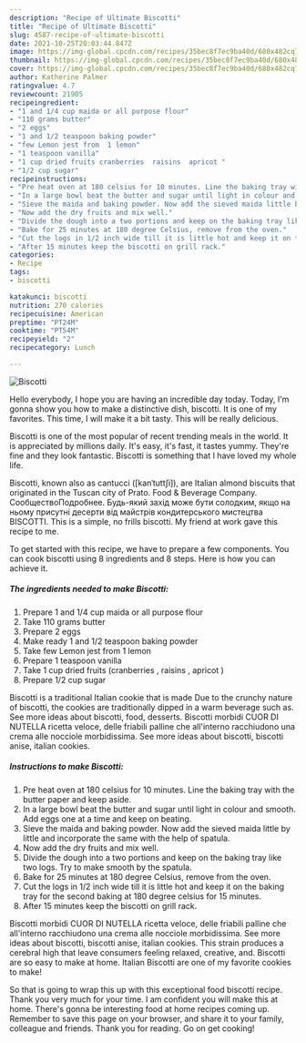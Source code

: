 ```yaml
---
description: "Recipe of Ultimate Biscotti"
title: "Recipe of Ultimate Biscotti"
slug: 4587-recipe-of-ultimate-biscotti
date: 2021-10-25T20:03:44.847Z
image: https://img-global.cpcdn.com/recipes/35bec8f7ec9ba40d/680x482cq70/biscotti-recipe-main-photo.jpg
thumbnail: https://img-global.cpcdn.com/recipes/35bec8f7ec9ba40d/680x482cq70/biscotti-recipe-main-photo.jpg
cover: https://img-global.cpcdn.com/recipes/35bec8f7ec9ba40d/680x482cq70/biscotti-recipe-main-photo.jpg
author: Katherine Palmer
ratingvalue: 4.7
reviewcount: 21905
recipeingredient:
- "1 and 1/4 cup maida or all purpose flour"
- "110 grams butter"
- "2 eggs"
- "1 and 1/2 teaspoon baking powder"
- "few Lemon jest from  1 lemon"
- "1 teaspoon vanilla"
- "1 cup dried fruits cranberries  raisins  apricot "
- "1/2 cup sugar"
recipeinstructions:
- "Pre heat oven at 180 celsius for 10 minutes. Line the baking tray with the butter paper and keep aside."
- "In a large bowl beat the butter and sugar until light in colour and smooth. Add eggs one at a time and keep on beating."
- "Sieve the maida and baking powder. Now add the sieved maida little by little and incorporate the same with the help of spatula."
- "Now add the dry fruits and mix well."
- "Divide the dough into a two portions and keep on the baking tray like two logs. Try to make smooth by the spatula."
- "Bake for 25 minutes at 180 degree Celsius, remove from the oven."
- "Cut the logs in 1/2 inch wide till it is little hot and keep it on the baking tray for the second baking at 180 degree celsius for 15 minutes."
- "After 15 minutes keep the biscotti on grill rack."
categories:
- Recipe
tags:
- biscotti

katakunci: biscotti 
nutrition: 270 calories
recipecuisine: American
preptime: "PT24M"
cooktime: "PT54M"
recipeyield: "2"
recipecategory: Lunch

---
```



![Biscotti](https://img-global.cpcdn.com/recipes/35bec8f7ec9ba40d/680x482cq70/biscotti-recipe-main-photo.jpg)

Hello everybody, I hope you are having an incredible day today. Today, I'm gonna show you how to make a distinctive dish, biscotti. It is one of my favorites. This time, I will make it a bit tasty. This will be really delicious.

Biscotti is one of the most popular of recent trending meals in the world. It is appreciated by millions daily. It's easy, it's fast, it tastes yummy. They're fine and they look fantastic. Biscotti is something that I have loved my whole life.

Biscotti, known also as cantucci ([kanˈtuttʃi]), are Italian almond biscuits that originated in the Tuscan city of Prato. Food &amp; Beverage Company. СообществоПодробнее. Будь-який захід може бути солодким, якщо на ньому присутні десерти від майстрів кондитерського мистецтва BISCOTTI. This is a simple, no frills biscotti. My friend at work gave this recipe to me.


To get started with this recipe, we have to prepare a few components. You can cook biscotti using 8 ingredients and 8 steps. Here is how you can achieve it.

<!--inarticleads1-->

##### The ingredients needed to make Biscotti:

1. Prepare 1 and 1/4 cup maida or all purpose flour
1. Take 110 grams butter
1. Prepare 2 eggs
1. Make ready 1 and 1/2 teaspoon baking powder
1. Take few Lemon jest from  1 lemon
1. Prepare 1 teaspoon vanilla
1. Take 1 cup dried fruits (cranberries , raisins , apricot )
1. Prepare 1/2 cup sugar


Biscotti is a traditional Italian cookie that is made Due to the crunchy nature of biscotti, the cookies are traditionally dipped in a warm beverage such as. See more ideas about biscotti, food, desserts. Biscotti morbidi CUOR DI NUTELLA ricetta veloce, delle friabili palline che all&#39;interno racchiudono una crema alle nocciole morbidissima. See more ideas about biscotti, biscotti anise, italian cookies. 

<!--inarticleads2-->

##### Instructions to make Biscotti:

1. Pre heat oven at 180 celsius for 10 minutes. Line the baking tray with the butter paper and keep aside.
1. In a large bowl beat the butter and sugar until light in colour and smooth. Add eggs one at a time and keep on beating.
1. Sieve the maida and baking powder. Now add the sieved maida little by little and incorporate the same with the help of spatula.
1. Now add the dry fruits and mix well.
1. Divide the dough into a two portions and keep on the baking tray like two logs. Try to make smooth by the spatula.
1. Bake for 25 minutes at 180 degree Celsius, remove from the oven.
1. Cut the logs in 1/2 inch wide till it is little hot and keep it on the baking tray for the second baking at 180 degree celsius for 15 minutes.
1. After 15 minutes keep the biscotti on grill rack.


Biscotti morbidi CUOR DI NUTELLA ricetta veloce, delle friabili palline che all&#39;interno racchiudono una crema alle nocciole morbidissima. See more ideas about biscotti, biscotti anise, italian cookies. This strain produces a cerebral high that leave consumers feeling relaxed, creative, and. Biscotti are so easy to make at home. Italian Biscotti are one of my favorite cookies to make! 

So that is going to wrap this up with this exceptional food biscotti recipe. Thank you very much for your time. I am confident you will make this at home. There's gonna be interesting food at home recipes coming up. Remember to save this page on your browser, and share it to your family, colleague and friends. Thank you for reading. Go on get cooking!
